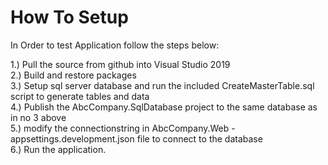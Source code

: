 # How To Setup

In Order to test Application follow the steps below:

1.) Pull the source from github into Visual Studio 2019 <br/>
2.) Build and restore packages <br/>
3.) Setup sql server database and run the included CreateMasterTable.sql script to generate tables and data <br/>
4.) Publish the AbcCompany.SqlDatabase project to the same database as in no 3 above <br/>
5.) modify the connectionstring in AbcCompany.Web - appsettings.development.json file to connect to the database <br/>
6.) Run the application. <br/>
